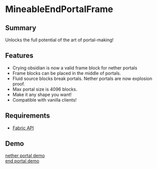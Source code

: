 # MineableEndPortalFrame
## Summary
Unlocks the full potential of the art of portal-making!
## Features
- Crying obsidian is now a valid frame block for nether portals
- Frame blocks can be placed in the middle of portals.
- Fluid source blocks break portals. Nether portals are now explosion proof.
- Max portal size is 4096 blocks.
- Make it any shape you want!
- Compatible with vanilla clients!
## Requirements
- [Fabric API](https://modrinth.com/mod/fabric-api)
## Demo
[nether portal demo](https://github.com/crdtrd/FlexiblePortals/blob/master/showcase/netherportal.gif)\
[end portal demo](https://github.com/crdtrd/FlexiblePortals/blob/master/showcase/endportal.gif)
